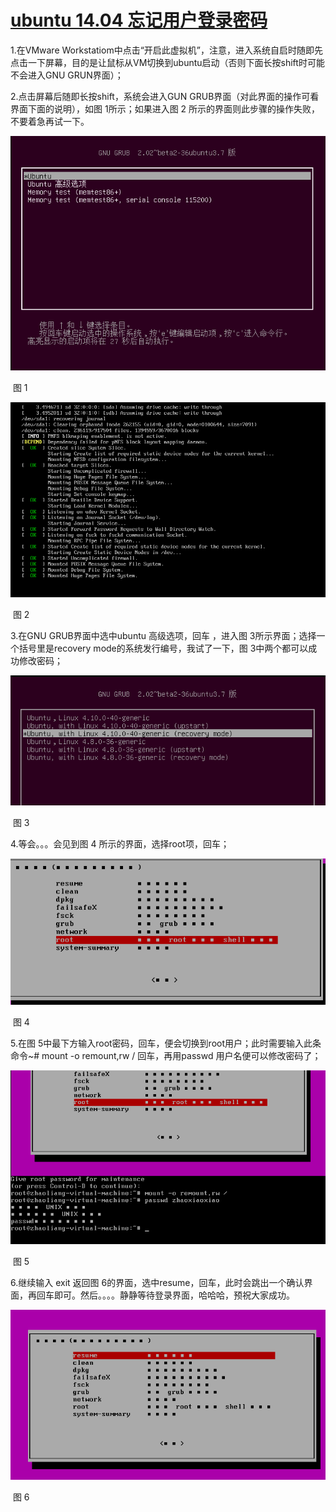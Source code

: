 #  [ubuntu 14.04 忘记用户登录密码](https://www.cnblogs.com/z-l-m/p/8004972.html)

1.在VMware Workstatiom中点击“开启此虚拟机”，注意，进入系统自启时随即先点击一下屏幕，目的是让鼠标从VM切换到ubuntu启动（否则下面长按shift时可能不会进入GNU GRUN界面）；

2.点击屏幕后随即长按shift，系统会进入GUN GRUB界面（对此界面的操作可看界面下面的说明），如图 1所示；如果进入图 2 所示的界面则此步骤的操作失败，不要着急再试一下。

![img](ubuntu14.04忘记了普通用户密码和root密码.assets/1293579-20171208122756109-542887828-16918425102433.png)

​                               图 1

![img](ubuntu14.04忘记了普通用户密码和root密码.assets/1293579-20171208123210109-1176707332-16918425073021.png)

​                                        图 2

 3.在GNU GRUB界面中选中ubuntu 高级选项，回车 ，进入图 3所示界面；选择一个括号里是recovery mode的系统发行编号，我试了一下，图 3中两个都可以成功修改密码；

![img](ubuntu14.04忘记了普通用户密码和root密码.assets/1293579-20171208130934984-1085955352-16918425145897.png)

​                             图 3 

4.等会。。。会见到图 4 所示的界面，选择root项，回车；

![img](ubuntu14.04忘记了普通用户密码和root密码.assets/1293579-20171208131210218-1540034036-16918425126445.png)

​                              图 4

5.在图 5中最下方输入root密码，回车，便会切换到root用户；此时需要输入此条命令~# mount -o remount,rw /  回车，再用passwd 用户名便可以修改密码了；

![img](ubuntu14.04忘记了普通用户密码和root密码.assets/1293579-20171208132042077-350632836-16918425169439.png)

​                                   图 5

6.继续输入 exit 返回图 6的界面，选中resume，回车，此时会跳出一个确认界面，再回车即可。然后。。。。静静等待登录界面，哈哈哈，预祝大家成功。

![img](ubuntu14.04忘记了普通用户密码和root密码.assets/1293579-20171208132502327-103835744-169184252150311.png)

​                                图 6